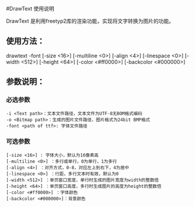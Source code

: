 #DrawText 使用说明

DrawText 是利用freetyp2库的渲染功能，实现将文字转换为图片的功能。  

## 使用方法：
drawtext <Text file> <Bitmap file> -font <path of ttf> [-size <16>] [-multiline <0>] [-align <4>] [-linespace <0>] [-width <512>] [-height <64>] [-color <#ff0000>] [-backcolor <#000000>]  

## 参数说明：
### 必选参数
    -i <Text path>：文本文件路径，文本文件为UTF-8无BOM格式编码  
    -o <Bitmap path>：生成的图片文件路径，图片格式为24bit BMP格式  
    -font <path of ttf>: 字体文件路径  

### 可选参数
    [-size <16>] : 字体大小，默认为16像素高  
    [-multiline <0>] ：多行或单行，0为单行，1为多行  
    [-align <4>] ：对齐方式，0-8，对应左上到右下，4为居中  
    [-linespace <0>] ：行距，多行文本时有效，默认为0  
    [-width <512>] ：单页窗口宽度，单行时生成的图片宽度为width的整数倍  
    [-height <64>] ：单页窗口高度，多行时生成图片的高度为height的整数倍  
    [-color <#ff0000>] ：字体颜色  
    [-backcolor <#000000>]：背景颜色  
